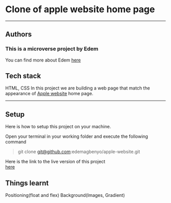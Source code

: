 # Clone of apple website home page

---
## Authors
### This is a microverse project by Edem
You can find more about Edem [here](https://github.com/edemagbenyo)

## Tech stack
HTML, CSS
In this project we are building a web page that match the appearance of [Apple website](http://archive.fo/UW4oR) home page.

---

## Setup
Here is how to setup this project on your machine.

Open your terminal in your working folder and execute the following command

>git clone git@github.com:edemagbenyo/apple-website.git


Here is the link to the live version of this project	
[here](https://rawcdn.githack.com/edemagbenyo/apple-website/d25b3b59431890e90f29e77aade762d5af467810/index.html)


## Things learnt

Positioning(float and flex)
Background(Images, Gradient)